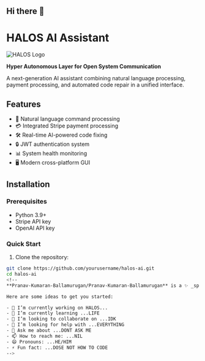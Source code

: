 ## Hi there 👋
# HALOS AI Assistant

![HALOS Logo](assets/halos_logo.png)

**Hyper Autonomous Layer for Open System Communication**

A next-generation AI assistant combining natural language processing, payment processing, and automated code repair in a unified interface.

## Features

- 💬 Natural language command processing
- 💳 Integrated Stripe payment processing
- 🛠️ Real-time AI-powered code fixing
- 🔒 JWT authentication system
- 📊 System health monitoring
- 🖥️ Modern cross-platform GUI

## Installation

### Prerequisites
- Python 3.9+
- Stripe API key
- OpenAI API key

### Quick Start

1. Clone the repository:
```bash
git clone https://github.com/yourusername/halos-ai.git
cd halos-ai
<!--
**Pranav-Kumaran-Ballamurugan/Pranav-Kumaran-Ballamurugan** is a ✨ _special_ ✨ repository because its `README.md` (this file) appears on your GitHub profile.

Here are some ideas to get you started:

- 🔭 I’m currently working on HALOS...
- 🌱 I’m currently learning ...LIFE
- 👯 I’m looking to collaborate on ...IDK
- 🤔 I’m looking for help with ...EVERYTHING
- 💬 Ask me about ...DONT ASK ME
- 📫 How to reach me: ...NIL
- 😄 Pronouns: ...HE/HIM
- ⚡ Fun fact: ...DOSE NOT HOW TO CODE
-->
